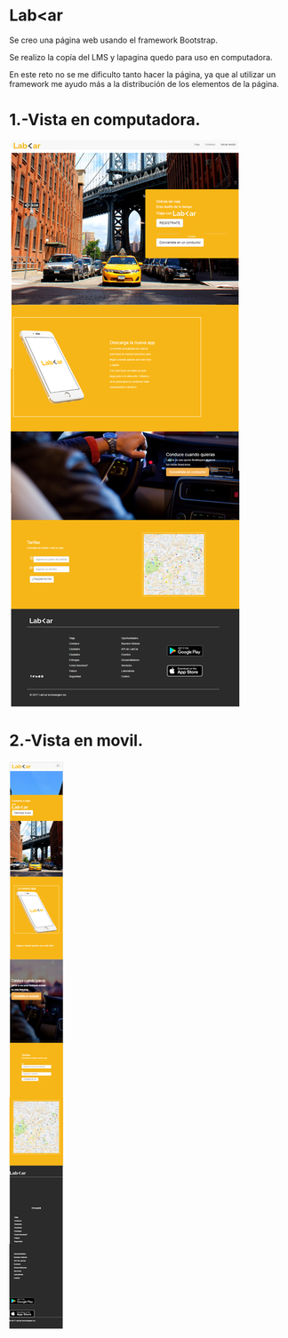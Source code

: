 # Lab<ar

Se creo una página web usando el framework Bootstrap.

Se realizo la copía del LMS y lapagina quedo para uso en computadora.

En este reto no se me dificulto tanto hacer la página, ya que al utilizar un framework  me ayudo más a la distribución de los elementos de la página.

 # 1.-Vista en computadora.

![imagen de la pagina](assets/images/imagen-completa.png)


 # 2.-Vista en movil.

![imagen de la pagina en movil](assets/images/vista-movil.png)
